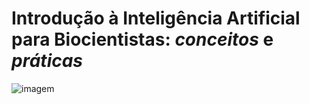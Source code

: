 # Introdução à Inteligência Artificial para Biocientistas: *conceitos* e *práticas*

![imagem](https://i.sstatic.net/GbRqP.png?w=300)
